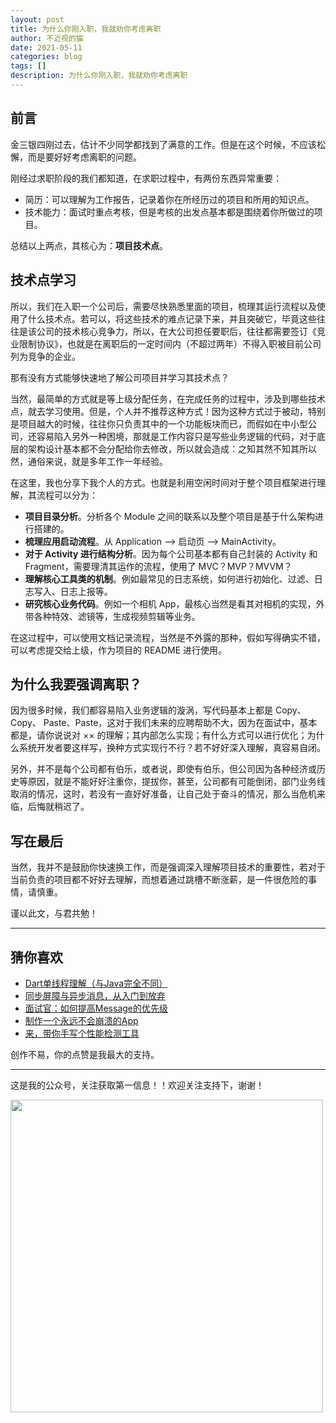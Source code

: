 ```yaml
---
layout: post
title: 为什么你刚入职，我就劝你考虑离职
author: 不近视的猫
date: 2021-05-11
categories: blog
tags: []
description: 为什么你刚入职，我就劝你考虑离职
---
```


## 前言

金三银四刚过去，估计不少同学都找到了满意的工作。但是在这个时候，不应该松懈，而是要好好考虑离职的问题。

刚经过求职阶段的我们都知道，在求职过程中，有两份东西异常重要：

- 简历：可以理解为工作报告，记录着你在所经历过的项目和所用的知识点。
- 技术能力：面试时重点考核，但是考核的出发点基本都是围绕着你所做过的项目。

总结以上两点，其核心为：**项目技术点**。

## 技术点学习

所以，我们在入职一个公司后，需要尽快熟悉里面的项目，梳理其运行流程以及使用了什么技术点。若可以，将这些技术的难点记录下来，并且突破它，毕竟这些往往是该公司的技术核心竞争力，所以，在大公司担任要职后，往往都需要签订《竞业限制协议》，也就是在离职后的一定时间内（不超过两年）不得入职被目前公司列为竞争的企业。

那有没有方式能够快速地了解公司项目并学习其技术点？

当然，最简单的方式就是等上级分配任务，在完成任务的过程中，涉及到哪些技术点，就去学习使用。但是，个人并不推荐这种方式！因为这种方式过于被动，特别是项目越大的时候，往往你只负责其中的一个功能板块而已，而假如在中小型公司，还容易陷入另外一种困境，那就是工作内容只是写些业务逻辑的代码，对于底层的架构设计基本都不会分配给你去修改，所以就会造成：之知其然不知其所以然，通俗来说，就是多年工作一年经验。

在这里，我也分享下我个人的方式。也就是利用空闲时间对于整个项目框架进行理解，其流程可以分为：

- **项目目录分析**。分析各个 Module 之间的联系以及整个项目是基于什么架构进行搭建的。
- **梳理应用启动流程**。从 Application --> 启动页 --> MainActivity。
- **对于 Activity 进行结构分析**。因为每个公司基本都有自己封装的 Activity 和 Fragment，需要理清其运作的流程，使用了 MVC？MVP？MVVM？
- **理解核心工具类的机制**。例如最常见的日志系统，如何进行初始化、过滤、日志写入、日志上报等。
- **研究核心业务代码**。例如一个相机 App，最核心当然是看其对相机的实现，外带各种特效、滤镜等，生成视频剪辑等业务。

在这过程中，可以使用文档记录流程，当然是不外露的那种，假如写得确实不错，可以考虑提交给上级，作为项目的 README 进行使用。

## 为什么我要强调离职？

因为很多时候，我们都容易陷入业务逻辑的漩涡，写代码基本上都是 Copy、Copy、 Paste、Paste，这对于我们未来的应聘帮助不大，因为在面试中，基本都是，请你说说对 ×× 的理解；其内部怎么实现；有什么方式可以进行优化；为什么系统开发者要这样写，换种方式实现行不行？若不好好深入理解，真容易自闭。

另外，并不是每个公司都有伯乐，或者说，即使有伯乐，但公司因为各种经济或历史等原因，就是不能好好注重你，提拔你，甚至，公司都有可能倒闭，部门业务线取消的情况，这时，若没有一直好好准备，让自己处于奋斗的情况，那么当危机来临，后悔就稍迟了。

## 写在最后

当然，我并不是鼓励你快速换工作，而是强调深入理解项目技术的重要性，若对于当前负责的项目都不好好去理解，而想着通过跳槽不断涨薪，是一件很危险的事情，请慎重。

谨以此文，与君共勉！

---

## 猜你喜欢

- <a href="https://juejin.cn/post/6954679165526212622">Dart单线程理解（与Java完全不同）</a>
- <a href="https://juejin.cn/post/6954273327133229064">同步屏障与异步消息，从入门到放弃</a>
- <a href="https://juejin.cn/post/6953263787621220360">面试官：如何提高Message的优先级</a>
- <a href="https://juejin.cn/post/6945499630276706311">制作一个永远不会崩溃的App</a>
- <a href="https://juejin.cn/post/6942309139947356191">来，带你手写个性能检测工具</a>

创作不易，你的点赞是我最大的支持。

---

这是我的公众号，关注获取第一信息！！欢迎关注支持下，谢谢！

<img src="https://img-blog.csdnimg.cn/20210328021432830.png" width = "500" >
